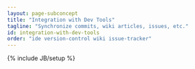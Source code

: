 ```yaml
---
layout: page-subconcept
title: "Integration with Dev Tools"
tagline: "Synchronize commits, wiki articles, issues, etc."
id: integration-with-dev-tools
order: "ide version-control wiki issue-tracker"
---
```

{% include JB/setup %}


